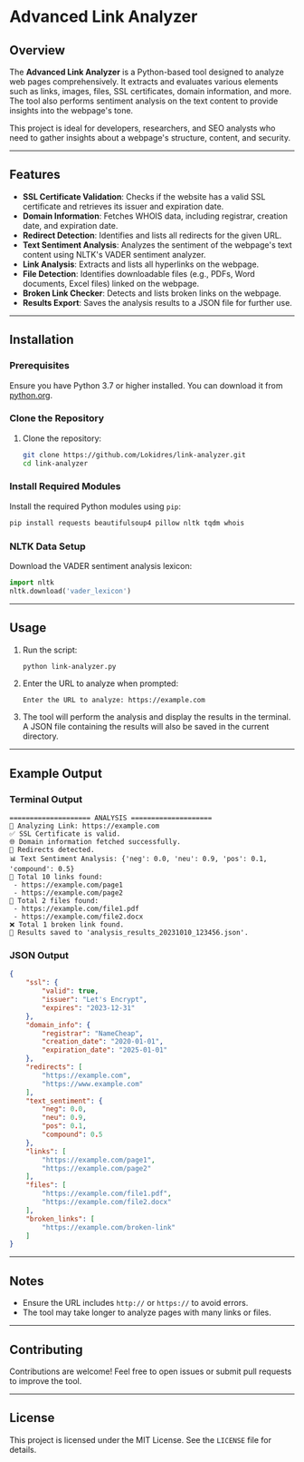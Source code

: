 # Advanced Link Analyzer

## Overview

The **Advanced Link Analyzer** is a Python-based tool designed to analyze web pages comprehensively. It extracts and evaluates various elements such as links, images, files, SSL certificates, domain information, and more. The tool also performs sentiment analysis on the text content to provide insights into the webpage's tone.

This project is ideal for developers, researchers, and SEO analysts who need to gather insights about a webpage's structure, content, and security.

---

## Features

- **SSL Certificate Validation**: Checks if the website has a valid SSL certificate and retrieves its issuer and expiration date.
- **Domain Information**: Fetches WHOIS data, including registrar, creation date, and expiration date.
- **Redirect Detection**: Identifies and lists all redirects for the given URL.
- **Text Sentiment Analysis**: Analyzes the sentiment of the webpage's text content using NLTK's VADER sentiment analyzer.
- **Link Analysis**: Extracts and lists all hyperlinks on the webpage.
- **File Detection**: Identifies downloadable files (e.g., PDFs, Word documents, Excel files) linked on the webpage.
- **Broken Link Checker**: Detects and lists broken links on the webpage.
- **Results Export**: Saves the analysis results to a JSON file for further use.

---

## Installation

### Prerequisites
Ensure you have Python 3.7 or higher installed. You can download it from [python.org](https://www.python.org/).

### Clone the Repository
1. Clone the repository:
   ```bash
   git clone https://github.com/Lokidres/link-analyzer.git
   cd link-analyzer
   ```

### Install Required Modules
Install the required Python modules using `pip`:

```bash
pip install requests beautifulsoup4 pillow nltk tqdm whois
```

### NLTK Data Setup
Download the VADER sentiment analysis lexicon:
```python
import nltk
nltk.download('vader_lexicon')
```

---

## Usage

1. Run the script:
   ```bash
   python link-analyzer.py
   ```

2. Enter the URL to analyze when prompted:
   ```
   Enter the URL to analyze: https://example.com
   ```

3. The tool will perform the analysis and display the results in the terminal. A JSON file containing the results will also be saved in the current directory.

---

## Example Output

### Terminal Output
```
==================== ANALYSIS ====================
🚀 Analyzing Link: https://example.com
✅ SSL Certificate is valid.
🌐 Domain information fetched successfully.
🔀 Redirects detected.
📊 Text Sentiment Analysis: {'neg': 0.0, 'neu': 0.9, 'pos': 0.1, 'compound': 0.5}
🔗 Total 10 links found:
 - https://example.com/page1
 - https://example.com/page2
📂 Total 2 files found:
 - https://example.com/file1.pdf
 - https://example.com/file2.docx
❌ Total 1 broken link found.
📁 Results saved to 'analysis_results_20231010_123456.json'.
```

### JSON Output
```json
{
    "ssl": {
        "valid": true,
        "issuer": "Let's Encrypt",
        "expires": "2023-12-31"
    },
    "domain_info": {
        "registrar": "NameCheap",
        "creation_date": "2020-01-01",
        "expiration_date": "2025-01-01"
    },
    "redirects": [
        "https://example.com",
        "https://www.example.com"
    ],
    "text_sentiment": {
        "neg": 0.0,
        "neu": 0.9,
        "pos": 0.1,
        "compound": 0.5
    },
    "links": [
        "https://example.com/page1",
        "https://example.com/page2"
    ],
    "files": [
        "https://example.com/file1.pdf",
        "https://example.com/file2.docx"
    ],
    "broken_links": [
        "https://example.com/broken-link"
    ]
}
```

---

## Notes

- Ensure the URL includes `http://` or `https://` to avoid errors.
- The tool may take longer to analyze pages with many links or files.

---

## Contributing

Contributions are welcome! Feel free to open issues or submit pull requests to improve the tool.

---

## License

This project is licensed under the MIT License. See the `LICENSE` file for details.



